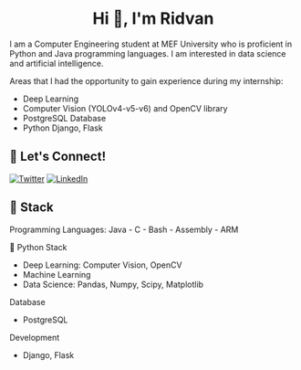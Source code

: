 <h1 align="center">Hi 👋, I'm Ridvan</h1>


I am a Computer Engineering student at MEF University who is proficient in Python and Java programming languages. I am interested in data science and artificial intelligence.

Areas that I had the opportunity to gain experience during my internship:

- Deep Learning
- Computer Vision (YOLOv4-v5-v6) and OpenCV library
- PostgreSQL Database
- Python Django, Flask

## 🔗 Let's Connect!
<a href="https://twitter.com/ridvantaskirann" target="_blank"><img alt="Twitter" src="https://img.shields.io/badge/twitter-%231DA1F2.svg?&style=for-the-badge&logo=twitter&logoColor=white" /></a>
<a href="https://www.linkedin.com/in/ridvan-taskiran/" target="_blank"><img alt="LinkedIn" src="https://img.shields.io/badge/linkedin-%230077B5.svg?&style=for-the-badge&logo=linkedin&logoColor=white" /></a>

## 🔨 Stack

Programming Languages: 
Java - C - Bash - Assembly - ARM

🐍 Python Stack
- Deep Learning: Computer Vision, OpenCV
- Machine Learning
- Data Science: Pandas, Numpy, Scipy, Matplotlib

Database
- PostgreSQL

Development
- Django, Flask
